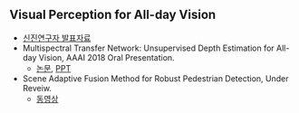 
## Visual Perception for All-day Vision
- [신진연구자 발표자료]()
- Multispectral Transfer Network: Unsupervised Depth Estimation for All-day Vision, AAAI 2018 Oral Presentation.
  - [논문](), [PPT](https://www.slideshare.net/yukyungchoi/aaai2018-multispectral-transfer-network-unsupervised-depth-estimation-for-allday-vision?from_action=save)
- Scene Adaptive Fusion Method for Robust Pedestrian Detection, Under Reveiw.  
  - [동영상](https://soonminhwang.github.io/files/AdaptiveFusion.mp4)

